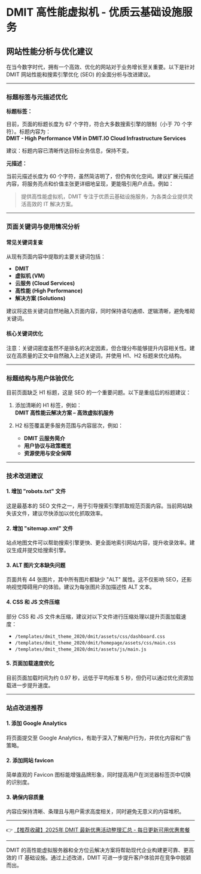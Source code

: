 # DMIT 高性能虚拟机 - 优质云基础设施服务

## 网站性能分析与优化建议

在当今数字时代，拥有一个高效、优化的网站对于业务增长至关重要。以下是针对 DMIT 网站性能和搜索引擎优化 (SEO) 的全面分析与改进建议。

---

### 标题标签与元描述优化

**标题标签：**  

目前，页面的标题长度为 67 个字符，符合大多数搜索引擎的限制（小于 70 个字符）。标题内容为：  
**DMIT - High Performance VM in DMIT.IO Cloud Infrastructure Services**  

建议：标题内容已清晰传达目标业务信息，保持不变。  

**元描述：**

当前元描述长度为 60 个字符，虽然简洁明了，但仍有优化空间。建议扩展元描述内容，将服务亮点和价值主张更详细地呈现，更能吸引用户点击。例如：  

> 提供高性能虚拟机，DMIT 专注于优质云基础设施服务，为各类企业提供灵活高效的 IT 解决方案。

---

### 页面关键词与使用情况分析

#### 常见关键词复查
从现有页面内容中提取的主要关键词包括：  

- **DMIT**  
- **虚拟机 (VM)**  
- **云服务 (Cloud Services)**  
- **高性能 (High Performance)**  
- **解决方案 (Solutions)**  

建议将这些关键词自然地融入页面内容，同时保持语句通顺、逻辑清晰，避免堆砌关键词。

#### 核心关键词优化
注意：关键词密度虽然不是排名的决定因素，但合理分布能够提升内容相关性。建议在高质量的正文中自然融入上述关键词，并使用 H1、H2 标题来优化结构。

---

### 标题结构与用户体验优化

目前页面缺乏 H1 标题，这是 SEO 的一个重要问题。以下是重组后的标题建议：

1. 添加清晰的 H1 标签，例如：  
   **DMIT 高性能云解决方案 – 高效虚拟机服务**  

2. H2 标签覆盖更多服务范围与内容层次，例如：  

   - **DMIT 云服务简介**  
   - **用户协议与政策概览**  
   - **资源使用与安全保障**  

---

### 技术改进建议

#### 1. **增加 "robots.txt" 文件**
这是最基本的 SEO 文件之一，用于引导搜索引擎抓取规范页面内容。当前网站缺失该文件，建议尽快添加以优化抓取效率。

#### 2. **增加 "sitemap.xml" 文件**
站点地图文件可以帮助搜索引擎更快、更全面地索引网站内容，提升收录效率。建议生成并提交给搜索引擎。

#### 3. **ALT 图片文本缺失问题**
页面共有 44 张图片，其中所有图片都缺少 "ALT" 属性。这不仅影响 SEO，还影响视觉障碍用户的体验。建议为每张图片添加描述性 ALT 文本。

#### 4. **CSS 和 JS 文件压缩**
部分 CSS 和 JS 文件未压缩，建议对以下文件进行压缩处理以提升页面加载速度：  
   
   - `/templates/dmit_theme_2020/dmit/assets/css/dashboard.css`  
   - `/templates/dmit_theme_2020/dmit/homepage/assets/css/main.css`  
   - `/templates/dmit_theme_2020/dmit/assets/js/main.js`  

#### 5. **页面加载速度优化**
目前页面加载时间为约 0.97 秒，远低于平均标准 5 秒，但仍可以通过优化资源加载进一步提升速度。

---

### 站点改进推荐

#### 1. 添加 Google Analytics
将页面提交至 Google Analytics，有助于深入了解用户行为，并优化内容和广告策略。

#### 2. 添加网站 favicon
简单直观的 Favicon 图标能增强品牌形象，同时提高用户在浏览器标签页中切换的识别度。

#### 3. 确保内容质量
内容应保持清晰、条理且与用户需求高度相关，同时避免无意义的内容堆积。

---

👉 [【推荐收藏】2025年 DMIT 最新优惠活动整理汇总 - 每日更新可用优惠套餐](https://bit.ly/dmit_coupon)

---

DMIT 的高性能虚拟服务器和全方位云解决方案将帮助现代企业构建更可靠、更高效的 IT 基础设施。通过上述改进，DMIT 可进一步提升客户体验并在竞争中脱颖而出。
